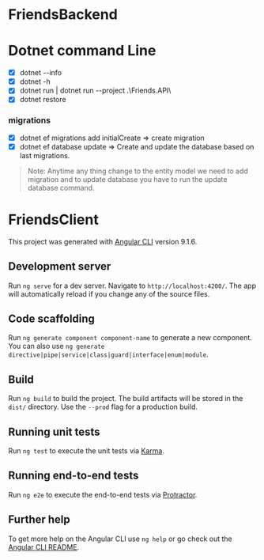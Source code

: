 # FriendsBackend

# Dotnet command Line
- [x] dotnet --info
- [x] dotnet -h
- [x] dotnet run | dotnet run --project .\Friends.API\
- [x] dotnet restore

### migrations
- [x] dotnet ef migrations add initialCreate => create migration
- [x] dotnet ef database update => Create and update the database based on last migrations.
> Note: Anytime any thing change to the entity model we need to add migration and to update database you have to run the update database command.


# FriendsClient
This project was generated with [Angular CLI](https://github.com/angular/angular-cli) version 9.1.6.

## Development server
Run `ng serve` for a dev server. Navigate to `http://localhost:4200/`. The app will automatically reload if you change any of the source files.

## Code scaffolding
Run `ng generate component component-name` to generate a new component. You can also use `ng generate directive|pipe|service|class|guard|interface|enum|module`.

## Build
Run `ng build` to build the project. The build artifacts will be stored in the `dist/` directory. Use the `--prod` flag for a production build.

## Running unit tests
Run `ng test` to execute the unit tests via [Karma](https://karma-runner.github.io).

## Running end-to-end tests
Run `ng e2e` to execute the end-to-end tests via [Protractor](http://www.protractortest.org/).

## Further help
To get more help on the Angular CLI use `ng help` or go check out the [Angular CLI README](https://github.com/angular/angular-cli/blob/master/README.md).
